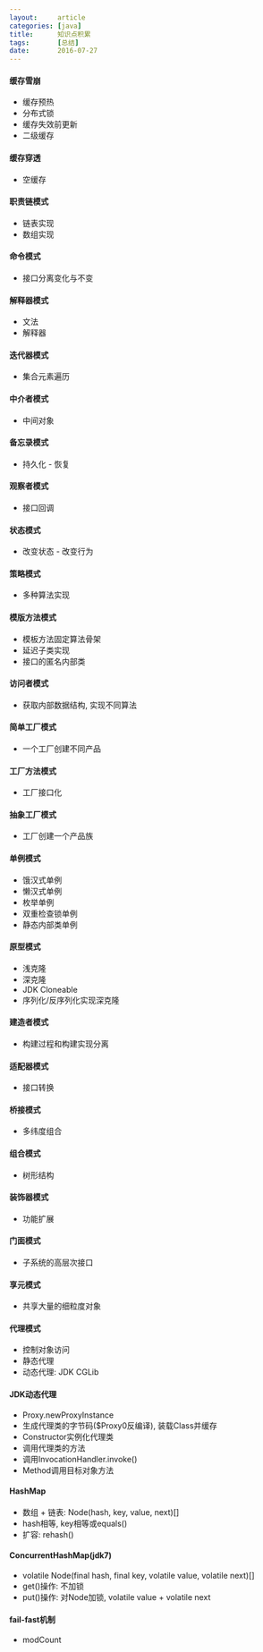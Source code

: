 ```yaml
---
layout:     article
categories: [java]
title:      知识点积累
tags:       [总结]
date:       2016-07-27
---
```


#### 缓存雪崩

* 缓存预热
* 分布式锁
* 缓存失效前更新
* 二级缓存

#### 缓存穿透

* 空缓存

#### 职责链模式

* 链表实现
* 数组实现

#### 命令模式

* 接口分离变化与不变

#### 解释器模式

* 文法
* 解释器

#### 迭代器模式

* 集合元素遍历

#### 中介者模式

* 中间对象

#### 备忘录模式

* 持久化 - 恢复

#### 观察者模式

* 接口回调

#### 状态模式

* 改变状态 - 改变行为

#### 策略模式

* 多种算法实现

#### 模版方法模式

* 模板方法固定算法骨架
* 延迟子类实现
* 接口的匿名内部类

#### 访问者模式

* 获取内部数据结构, 实现不同算法

#### 简单工厂模式

* 一个工厂创建不同产品

#### 工厂方法模式

* 工厂接口化

#### 抽象工厂模式

* 工厂创建一个产品族

#### 单例模式

* 饿汉式单例
* 懒汉式单例
* 枚举单例
* 双重检查锁单例
* 静态内部类单例

#### 原型模式

* 浅克隆
* 深克隆
* JDK Cloneable
* 序列化/反序列化实现深克隆

#### 建造者模式

* 构建过程和构建实现分离

#### 适配器模式

* 接口转换

#### 桥接模式

* 多纬度组合

#### 组合模式

* 树形结构

#### 装饰器模式

* 功能扩展

#### 门面模式

* 子系统的高层次接口

#### 享元模式

* 共享大量的细粒度对象

#### 代理模式

* 控制对象访问
* 静态代理
* 动态代理: JDK CGLib

#### JDK动态代理

* Proxy.newProxyInstance
* 生成代理类的字节码($Proxy0反编译), 装载Class并缓存
* Constructor实例化代理类
* 调用代理类的方法
* 调用InvocationHandler.invoke()
* Method调用目标对象方法

#### HashMap

* 数组 + 链表: Node(hash, key, value, next)[]
* hash相等, key相等或equals()
* 扩容: rehash()

#### ConcurrentHashMap(jdk7)

* volatile Node(final hash, final key, volatile value, volatile next)[]
* get()操作: 不加锁
* put()操作: 对Node加锁, volatile value + volatile next

#### fail-fast机制

* modCount
